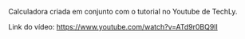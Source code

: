 Calculadora criada em conjunto com o tutorial no Youtube de TechLy.

Link do vídeo: https://www.youtube.com/watch?v=ATd9r0BQ9lI
